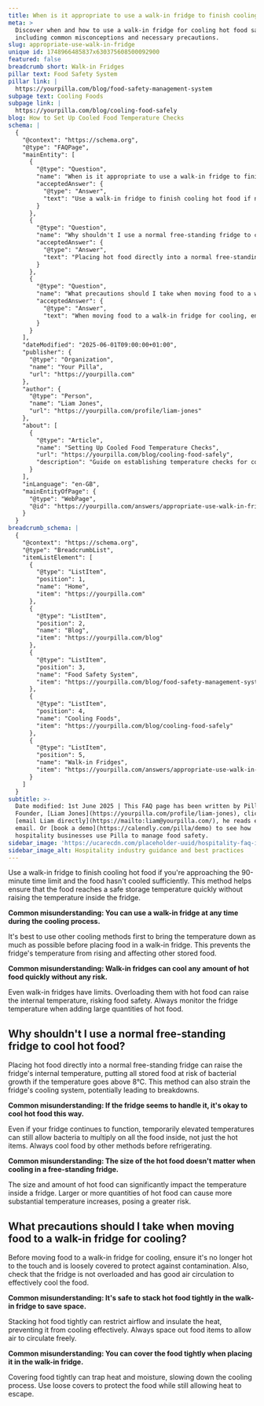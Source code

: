 ```yaml
---
title: When is it appropriate to use a walk-in fridge to finish cooling hot food?
meta: >
  Discover when and how to use a walk-in fridge for cooling hot food safely,
  including common misconceptions and necessary precautions.
slug: appropriate-use-walk-in-fridge
unique id: 1748966485837x630375608500092900
featured: false
breadcrumb short: Walk-in Fridges
pillar text: Food Safety System
pillar link: |
  https://yourpilla.com/blog/food-safety-management-system
subpage text: Cooling Foods
subpage link: |
  https://yourpilla.com/blog/cooling-food-safely
blog: How to Set Up Cooled Food Temperature Checks
schema: |
  {
    "@context": "https://schema.org",
    "@type": "FAQPage",
    "mainEntity": [
      {
        "@type": "Question",
        "name": "When is it appropriate to use a walk-in fridge to finish cooling hot food?",
        "acceptedAnswer": {
          "@type": "Answer",
          "text": "Use a walk-in fridge to finish cooling hot food if nearing the 90-minute time limit and the food has not cooled enough. This method ensures the food reaches a safe storage temperature quickly without impacting the overall temperature of the fridge."
        }
      },
      {
        "@type": "Question",
        "name": "Why shouldn't I use a normal free-standing fridge to cool hot food?",
        "acceptedAnswer": {
          "@type": "Answer",
          "text": "Placing hot food directly into a normal free-standing fridge can increase the internal temperature, putting all stored food at risk for bacterial growth, especially if temperatures exceed 8°C. This method can also strain the fridge's cooling system, potentially causing it to malfunction."
        }
      },
      {
        "@type": "Question",
        "name": "What precautions should I take when moving food to a walk-in fridge for cooling?",
        "acceptedAnswer": {
          "@type": "Answer",
          "text": "When moving food to a walk-in fridge for cooling, ensure the food is not hot to the touch, is loosely covered to protect against contamination, and the fridge is not overloaded. This ensures good air circulation for effective cooling."
        }
      }
    ],
    "dateModified": "2025-06-01T09:00:00+01:00",
    "publisher": {
      "@type": "Organization",
      "name": "Your Pilla",
      "url": "https://yourpilla.com"
    },
    "author": {
      "@type": "Person",
      "name": "Liam Jones",
      "url": "https://yourpilla.com/profile/liam-jones"
    },
    "about": [
      {
        "@type": "Article",
        "name": "Setting Up Cooled Food Temperature Checks",
        "url": "https://yourpilla.com/blog/cooling-food-safely",
        "description": "Guide on establishing temperature checks for cooled foods to ensure compliance and food safety."
      }
    ],
    "inLanguage": "en-GB",
    "mainEntityOfPage": {
      "@type": "WebPage",
      "@id": "https://yourpilla.com/answers/appropriate-use-walk-in-fridge"
    }
  }
breadcrumb_schema: |
  {
    "@context": "https://schema.org",
    "@type": "BreadcrumbList",
    "itemListElement": [
      {
        "@type": "ListItem",
        "position": 1,
        "name": "Home",
        "item": "https://yourpilla.com"
      },
      {
        "@type": "ListItem",
        "position": 2,
        "name": "Blog",
        "item": "https://yourpilla.com/blog"
      },
      {
        "@type": "ListItem",
        "position": 3,
        "name": "Food Safety System",
        "item": "https://yourpilla.com/blog/food-safety-management-system"
      },
      {
        "@type": "ListItem",
        "position": 4,
        "name": "Cooling Foods",
        "item": "https://yourpilla.com/blog/cooling-food-safely"
      },
      {
        "@type": "ListItem",
        "position": 5,
        "name": "Walk-in Fridges",
        "item": "https://yourpilla.com/answers/appropriate-use-walk-in-fridge"
      }
    ]
  }
subtitle: >-
  Date modified: 1st June 2025 | This FAQ page has been written by Pilla
  Founder, [Liam Jones](https://yourpilla.com/profile/liam-jones), click to
  [email Liam directly](https://mailto:liam@yourpilla.com/), he reads every
  email. Or [book a demo](https://calendly.com/pilla/demo) to see how
  hospitality businesses use Pilla to manage food safety.
sidebar_image: 'https://ucarecdn.com/placeholder-uuid/hospitality-faq-image.jpg'
sidebar_image_alt: Hospitality industry guidance and best practices
---
```

Use a walk-in fridge to finish cooling hot food if you're approaching the 90-minute time limit and the food hasn't cooled sufficiently. This method helps ensure that the food reaches a safe storage temperature quickly without raising the temperature inside the fridge.

**Common misunderstanding: You can use a walk-in fridge at any time during the cooling process.**

It's best to use other cooling methods first to bring the temperature down as much as possible before placing food in a walk-in fridge. This prevents the fridge's temperature from rising and affecting other stored food.

**Common misunderstanding: Walk-in fridges can cool any amount of hot food quickly without any risk.**

Even walk-in fridges have limits. Overloading them with hot food can raise the internal temperature, risking food safety. Always monitor the fridge temperature when adding large quantities of hot food.

## Why shouldn't I use a normal free-standing fridge to cool hot food?

Placing hot food directly into a normal free-standing fridge can raise the fridge's internal temperature, putting all stored food at risk of bacterial growth if the temperature goes above 8°C. This method can also strain the fridge's cooling system, potentially leading to breakdowns.

**Common misunderstanding: If the fridge seems to handle it, it's okay to cool hot food this way.**

Even if your fridge continues to function, temporarily elevated temperatures can still allow bacteria to multiply on all the food inside, not just the hot items. Always cool food by other methods before refrigerating.

**Common misunderstanding: The size of the hot food doesn't matter when cooling in a free-standing fridge.**

The size and amount of hot food can significantly impact the temperature inside a fridge. Larger or more quantities of hot food can cause more substantial temperature increases, posing a greater risk.

## What precautions should I take when moving food to a walk-in fridge for cooling?

Before moving food to a walk-in fridge for cooling, ensure it's no longer hot to the touch and is loosely covered to protect against contamination. Also, check that the fridge is not overloaded and has good air circulation to effectively cool the food.

**Common misunderstanding: It's safe to stack hot food tightly in the walk-in fridge to save space.**

Stacking hot food tightly can restrict airflow and insulate the heat, preventing it from cooling effectively. Always space out food items to allow air to circulate freely.

**Common misunderstanding: You can cover the food tightly when placing it in the walk-in fridge.**

Covering food tightly can trap heat and moisture, slowing down the cooling process. Use loose covers to protect the food while still allowing heat to escape.
